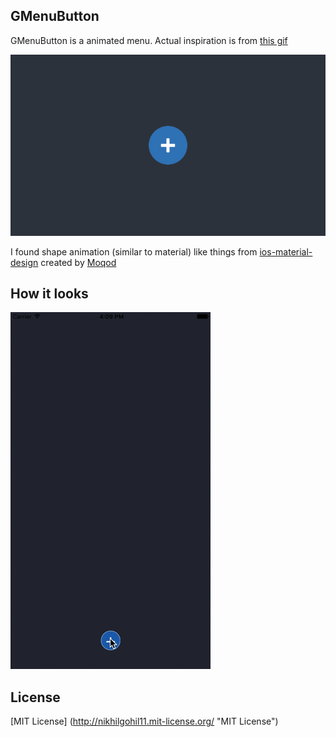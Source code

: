 ## GMenuButton ##

GMenuButton is a animated menu. Actual inspiration is from [this gif](http://s3.amazonaws.com/blog.invisionapp.com/uploads/2014/12/blogtest.gif?ver=1)

![](https://github.com/nikhilgohil11/GMenuButton/blob/master/blogtest.gif)


I found shape animation (similar to material) like things from [ios-material-design](https://github.com/moqod/ios-material-design) created by [Moqod](https://github.com/moqod/)


## How it looks ##

![](https://github.com/nikhilgohil11/GMenuButton/blob/master/GMenuButton.gif)

## License ##

[MIT License] (http://nikhilgohil11.mit-license.org/ "MIT License")
